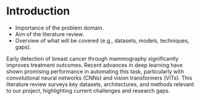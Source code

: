# Introduction

* Importance of the problem domain.
* Aim of the literature review.
* Overview of what will be covered (e.g., datasets, models, techniques, gaps).

Early detection of breast cancer through mammography significantly improves treatment outcomes. Recent advances in deep learning have shown promising performance in automating this task, particularly with convolutional neural networks (CNNs) and vision transformers (ViTs). This literature review surveys key datasets, architectures, and methods relevant to our project, highlighting current challenges and research gaps.
